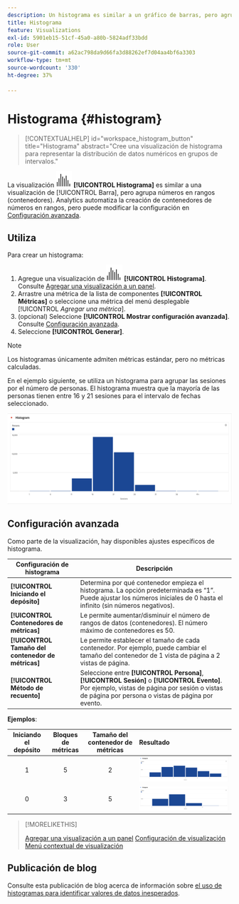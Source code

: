 ```yaml
---
description: Un histograma es similar a un gráfico de barras, pero agrupa números en rangos (contenedores).
title: Histograma
feature: Visualizations
exl-id: 5901eb15-51cf-45a0-a80b-5824adf33bdd
role: User
source-git-commit: a62ac798da9d66fa3d88262ef7d04aa4bf6a3303
workflow-type: tm+mt
source-wordcount: '330'
ht-degree: 37%

---
```


# Histograma {#histogram}

<!-- markdownlint-disable MD034 -->

>[!CONTEXTUALHELP]
>id="workspace_histogram_button"
>title="Histograma"
>abstract="Cree una visualización de histograma para representar la distribución de datos numéricos en grupos de intervalos."

<!-- markdownlint-enable MD034 -->


La visualización ![Histograma](/help/assets/icons/Histogram.svg) **[!UICONTROL Histograma]** es similar a una visualización de [!UICONTROL Barra], pero agrupa números en rangos (contenedores). Analytics automatiza la creación de contenedores de números en rangos, pero puede modificar la configuración en [Configuración avanzada](#advanced-settings).

## Utiliza

Para crear un histograma:

1. Agregue una visualización de ![Histograma](/help/assets/icons/Histogram.svg) **[!UICONTROL Histograma]**. Consulte [Agregar una visualización a un panel](freeform-analysis-visualizations.md#add-visualizations-to-a-panel).
1. Arrastre una métrica de la lista de componentes **[!UICONTROL Métricas]** o seleccione una métrica del menú desplegable [!UICONTROL *Agregar una métrica*].
1. (opcional) Seleccione **[!UICONTROL Mostrar configuración avanzada]**. Consulte [Configuración avanzada](#advanced-settings).
1. Seleccione **[!UICONTROL Generar]**.

>[!NOTE]
>
>Los histogramas únicamente admiten métricas estándar, pero no métricas calculadas.

En el ejemplo siguiente, se utiliza un histograma para agrupar las sesiones por el número de personas. El histograma muestra que la mayoría de las personas tienen entre 16 y 21 sesiones para el intervalo de fechas seleccionado.

![](assets/histogram.png)

## Configuración avanzada

Como parte de la visualización, hay disponibles ajustes específicos de histograma.

| Configuración de histograma | Descripción |
|---|---|
| **[!UICONTROL Iniciando el depósito]** | Determina por qué contenedor empieza el histograma. La opción predeterminada es “1”. Puede ajustar los números iniciales de 0 hasta el infinito (sin números negativos). |
| **[!UICONTROL Contenedores de métricas]** | Le permite aumentar/disminuir el número de rangos de datos (contenedores). El número máximo de contenedores es 50. |
| **[!UICONTROL Tamaño del contenedor de métricas]** | Le permite establecer el tamaño de cada contenedor. Por ejemplo, puede cambiar el tamaño del contenedor de 1 vista de página a 2 vistas de página. |
| **[!UICONTROL Método de recuento]** | Seleccione entre **[!UICONTROL Persona]**, **[!UICONTROL Sesión]** o **[!UICONTROL Evento]**. Por ejemplo, vistas de página por sesión o vistas de página por persona o vistas de página por evento. |

<!--Russ or Meike - Check Hit Type link above. -->

**Ejemplos**:

| Iniciando el depósito | Bloques de métricas | Tamaño del contenedor de métricas | Resultado  |
|:----:|:--:|:--:|:--|
| 1 | 5 | 2 | ![Histograma, contenedor inicial 1, contenedores de métricas 5, tamaño del contenedor de métricas 2](assets/histogram-1-5-2.png) |
| 0 | 3 | 5 | ![Histograma, contenedor inicial 0, contenedores de métricas 3, tamaño del contenedor de métricas 5](assets/histogram-0-3-5.png) |

>[!MORELIKETHIS]
>
>[Agregar una visualización a un panel](/help/analysis-workspace/visualizations/freeform-analysis-visualizations.md#add-visualizations-to-a-panel)
>[Configuración de visualización](/help/analysis-workspace/visualizations/freeform-analysis-visualizations.md#settings)
>[Menú contextual de visualización ](/help/analysis-workspace/visualizations/freeform-analysis-visualizations.md#context-menu)
>


## Publicación de blog

Consulte esta publicación de blog acerca de información sobre [el uso de histogramas para identificar valores de datos inesperados](https://experienceleaguecommunities.adobe.com/t5/adobe-analytics-blogs/using-histograms-to-identify-unexpected-data-values/ba-p/596168).

